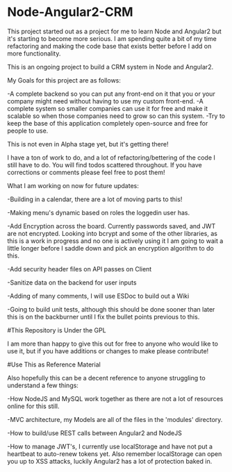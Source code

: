 # Node-Angular2-CRM

This project started out as a project for me to learn Node and Angular2 but it's starting to become more serious.  I am spending quite a
bit of my time refactoring and making the code base that exists better before I add on more functionality.

This is an ongoing project to build a CRM system in Node and Angular2.

My Goals for this project are as follows:

-A complete backend so you can put any front-end on it that you or  your company might need without having to use my custom front-end.
-A complete system so smaller companies can use it for free and make it scalable so when those companies need to grow so can this system.
-Try to keep the base of this application completely open-source and free for people to use.

This is not even in Alpha stage yet, but it's getting there!  

I have a ton of work to do, and a lot of refactoring/bettering of the code I still have to do.  You will find todos scattered throughout.  If you have corrections or comments please feel free to post them!

What I am working on now for future updates:

-Building in a calendar, there are a lot of moving parts to this!

-Making menu's dynamic based on roles the loggedin user has.

-Add Encryption across the board.  Currently passwords saved, and JWT are not encrypted.  Looking into bcrypt and some of the other libraries, as this is a work in progress and no one is actively using it I am going to wait a little longer before I saddle down and pick an encryption algorithm to do this.

-Add security header files on API passes on Client

-Sanitize data on the backend for user inputs

-Adding of many comments, I will use ESDoc to build out a Wiki

-Going to build unit tests, although this should be done sooner than later this is on the backburner until I fix the bullet points previous to this.

#This Repository is Under the GPL

I am more than happy to give this out for free to anyone who would like to use it, but if you have additions or changes to make please contribute!

#Use This as Reference Material

Also hopefully this can be a decent reference to anyone struggling to understand a few things:

-How NodeJS and MySQL work together as there are not a lot of resources online for this still.

-MVC architecture, my Models are all of the files in the 'modules' directory.

-How to build/use REST calls between Angular2 and NodeJS

-How to manage JWT's, I currently use localStorage and have not put a heartbeat to auto-renew tokens yet.  Also remember localStorage can open you up to XSS attacks, luckily Angular2 has a lot of protection baked in.
